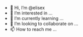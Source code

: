 - 👋 Hi, I’m @elisex
- 👀 I’m interested in ...
- 🌱 I’m currently learning ...
- 💞️ I’m looking to collaborate on ...
- 📫 How to reach me ...

<!---
elisex/elisex is a ✨ special ✨ repository because its `README.md` (this file) appears on your GitHub profile.
You can click the Preview link to take a look at your changes.
--->
